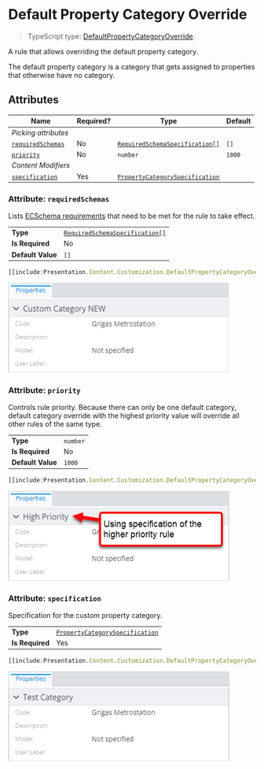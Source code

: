 # Default Property Category Override

> TypeScript type: [DefaultPropertyCategoryOverride]($presentation-common).

A rule that allows overriding the default property category.

The default property category is a category that gets assigned to properties that otherwise have no category.

## Attributes

| Name                                            | Required? | Type                                                                  | Default |
| ----------------------------------------------- | --------- | --------------------------------------------------------------------- | ------- |
| *Picking attributes*                            |
| [`requiredSchemas`](#attribute-requiredschemas) | No        | [`RequiredSchemaSpecification[]`](../RequiredSchemaSpecification.md)  | `[]`    |
| [`priority`](#attribute-priority)               | No        | `number`                                                              | `1000`  |
| *Content Modifiers*                             |
| [`specification`](#attribute-specification)     | Yes       | [`PropertyCategorySpecification`](./PropertyCategorySpecification.md) |         |

### Attribute: `requiredSchemas`

Lists [ECSchema requirements](../RequiredSchemaSpecification.md) that need to be met for the rule to take effect.

|                   |                                                                      |
| ----------------- | -------------------------------------------------------------------- |
| **Type**          | [`RequiredSchemaSpecification[]`](../RequiredSchemaSpecification.md) |
| **Is Required**   | No                                                                   |
| **Default Value** | `[]`                                                                 |

```ts
[[include:Presentation.Content.Customization.DefaultPropertyCategoryOverride.RequiredSchemas.Ruleset]]
```

![Example of using "required schemas" attribute](./media/defaultpropertycategoryoverride-with-requiredschemas-attribute.png)

### Attribute: `priority`

Controls rule priority. Because there can only be one default category, default category override with the highest priority value will override all other rules of the same type.

|                   |          |
| ----------------- | -------- |
| **Type**          | `number` |
| **Is Required**   | No       |
| **Default Value** | `1000`   |

```ts
[[include:Presentation.Content.Customization.DefaultPropertyCategoryOverride.Priority.Ruleset]]
```

![Example of using "priority" attribute](./media/defaultpropertycategoryoverride-with-priority-attribute.png)

### Attribute: `specification`

Specification for the custom property category.

|                 |                                                                       |
| --------------- | --------------------------------------------------------------------- |
| **Type**        | [`PropertyCategorySpecification`](./PropertyCategorySpecification.md) |
| **Is Required** | Yes                                                                   |

```ts
[[include:Presentation.Content.Customization.DefaultPropertyCategoryOverride.Specification.Ruleset]]
```

![Example of using "specification" attribute](./media/defaultpropertycategoryoverride-with-specification-attribute.png)
